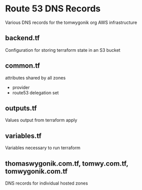 # Route 53 DNS Records

Various DNS records for the tomwygonik org AWS infrastructure

## backend.tf
Configuration for storing terraform state in an S3 bucket

## common.tf
attributes shared by all zones
- provider
- route53 delegation set
## outputs.tf
Values output from terraform apply

## variables.tf
Variables necessary to run terraform

## thomaswygonik.com.tf, tomwy.com.tf, tomwygonik.com.tf
DNS records for individual hosted zones

